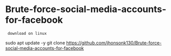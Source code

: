 

# Brute-force-social-media-accounts-for-facebook



     download on linux
sudo apt update -y
git clone https://github.com/jhonsonk130/Brute-force-social-media-accounts-for-facebook
     
